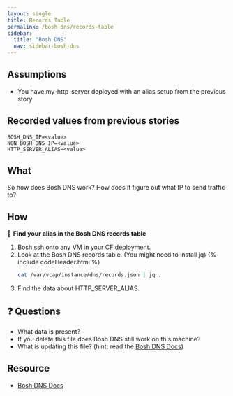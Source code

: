 ```yaml
---
layout: single
title: Records Table
permalink: /bosh-dns/records-table
sidebar:
  title: "Bosh DNS"
  nav: sidebar-bosh-dns
---
```


## Assumptions
- You have my-http-server deployed with an alias setup from the previous story

## Recorded values from previous stories
```
BOSH_DNS_IP=<value>
NON_BOSH_DNS_IP=<value>
HTTP_SERVER_ALIAS=<value>
```

## What
So how does Bosh DNS work? How does it figure out what IP to send traffic to?

## How

📝 **Find your alias in the Bosh DNS records table**

1. Bosh ssh onto any VM in your CF deployment.
1. Look at the Bosh DNS records table. (You might need to install jq)
{% include codeHeader.html %}
   ```bash
   cat /var/vcap/instance/dns/records.json | jq .
   ```
1. Find the data about HTTP_SERVER_ALIAS.

## ❓ Questions
* What data is present?
* If you delete this file does Bosh DNS still work on this machine?
* What is updating this file? (hint: read the [Bosh DNS
  Docs](https://bosh.io/docs/dns/))

## Resource
* [Bosh DNS Docs](https://bosh.io/docs/dns/)
